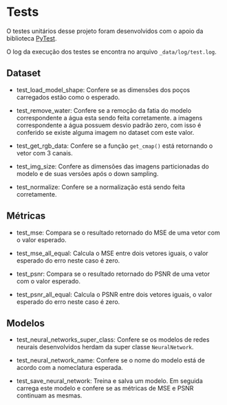 # Tests

O testes unitários desse projeto foram desenvolvidos com o apoio da biblioteca [PyTest](https://docs.pytest.org/en/stable/).

O log da execução dos testes se encontra no arquivo ``_data/log/test.log``.

## Dataset 

* test_load_model_shape: Confere se as dimensões dos poços carregados estão como o esperado.

* test_remove_water: Confere se a remoção da fatia do modelo correspondente a água esta sendo feita corretamente.
a imagens correspondente a água possuem desvio padrão zero, com isso é conferido se existe alguma imagem no dataset com este valor.

* test_get_rgb_data: Confere se a função ``get_cmap()`` está retornando o vetor com 3 canais.

* test_img_size: Confere as dimensões das imagens particionadas do modelo e de suas versões após o down sampling.

* test_normalize: Confere se a normalização está sendo feita corretamente.

## Métricas

* test_mse: Compara se o resultado retornado do MSE de uma vetor com o valor esperado.
  
* test_mse_all_equal: Calcula o MSE entre dois vetores iguais, o valor esperado do erro neste caso é zero.
    
* test_psnr: Compara se o resultado retornado do PSNR de uma vetor com o valor esperado.
  
* test_psnr_all_equal: Calcula o PSNR entre dois vetores iguais, o valor esperado do erro neste caso é zero.

## Modelos

* test_neural_networks_super_class: Confere se os modelos de redes neurais desenvolvidos herdam da 
super classe ``NeuralNetwork``.

* test_neural_network_name: Confere se o nome do modelo está de acordo com a nomeclatura esperada.

* test_save_neural_network: Treina e salva um modelo. Em seguida carrega este modelo e confere se as métricas de
 MSE e PSNR continuam as mesmas.